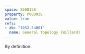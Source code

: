 ```yaml
---
space: S000158
property: P000038
value: true
refs:
- zb: "1052.54001"
  name: General Topology (Willard)
---
```


By definition.
